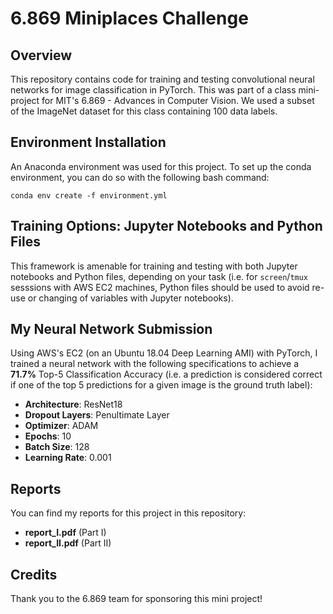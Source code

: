  # 6.869 Miniplaces Challenge
 ## Overview
 This repository contains code for training and testing convolutional neural networks for image classification in PyTorch.  This was part of a class mini-project for MIT's 6.869 - Advances in Computer Vision.  We used a subset of the ImageNet dataset for this class containing 100 data labels.
 
 ## Environment Installation
 An Anaconda environment was used for this project.  To set up the conda environment, you can do so with the following bash command:
 
 `conda env create -f environment.yml`
 
 ## Training Options: Jupyter Notebooks and Python Files
 This framework is amenable for training and testing with both Jupyter notebooks and Python files, depending on your task (i.e. for `screen`/`tmux` sesssions with AWS EC2 machines, Python files should be used to avoid re-use or changing of variables with Jupyter notebooks).
 
 ## My Neural Network Submission
 Using AWS's EC2 (on an Ubuntu 18.04 Deep Learning AMI) with PyTorch, I trained a neural network with the following specifications to achieve a **71.7%** Top-5 Classification Accuracy (i.e. a prediction is considered correct if one of the top 5 predictions for a given image is the ground truth label):
 
 * **Architecture**: ResNet18
 * **Dropout Layers**: Penultimate Layer
 * **Optimizer**: ADAM
 * **Epochs**: 10
 * **Batch Size**: 128
 * **Learning Rate**: 0.001
 
 ## Reports
 You can find my reports for this project in this repository:
 
 * **report_I.pdf** (Part I)
 * **report_II.pdf** (Part II)
 
## Credits
Thank you to the 6.869 team for sponsoring this mini project!

